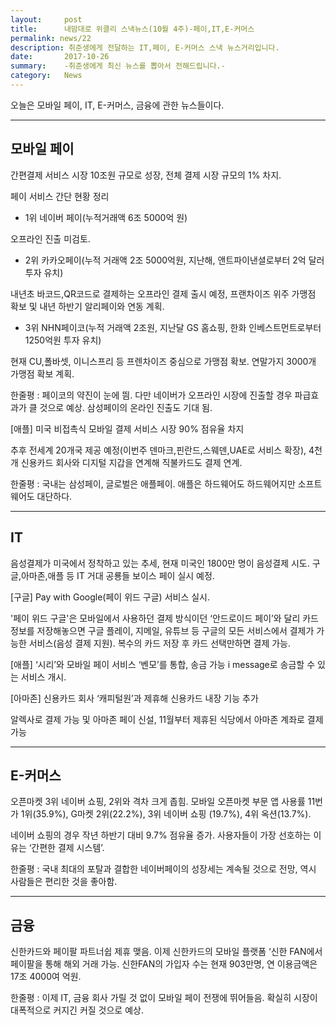 ```yaml
---
layout:     post
title:      내맘대로 위클리 스낵뉴스(10월 4주)-페이,IT,E-커머스
permalink: news/22
description: 취준생에게 전달하는 IT,페이, E-커머스 스낵 뉴스거리입니다.
date:       2017-10-26
summary:    -취준생에게 최신 뉴스를 뽑아서 전해드립니다.-
category: 	News
---
```


오늘은 모바일 페이, IT, E-커머스, 금융에 관한 뉴스들이다.

- - -

## 모바일 페이

간편결제 서비스 시장 10조원 규모로 성장, 전체 결제 시장 규모의 1% 차지.

페이 서비스 간단 현황 정리

* 1위 네이버 페이(누적거래액 6조 5000억 원) 

오프라인 진출 미검토.

* 2위 카카오페이(누적 거래액 2조 5000억원, 지난해, 앤트파이낸셜로부터 2억 달러 투자 유치)

내년초 바코드,QR코드로 결제하는 오프라인 결제 출시 예정, 프랜차이즈 위주 가맹점 확보 및 내년 하반기 알리페이와 연동 계획.

* 3위 NHN페이코(누적 거래액 2조원, 지난달 GS 홈쇼핑, 한화 인베스트먼트로부터 1250억원 투자 유치)

현재 CU,폴바셋, 이니스프리 등 프렌차이즈 중심으로 가맹점 확보. 연말가지 3000개 가맹점 확보 계획.

한줄평 : 페이코의 약진이 눈에 띔. 다만 네이버가 오프라인 시장에 진출할 경우 파급효과가 클 것으로 예상. 삼성페이의 온라인 진출도 기대 됨.

[애플] 미국 비접촉식 모바일 결제 서비스 시장 90% 점유율 차지 

추후 전세계 20개국 제공 예정(이번주 덴마크,핀란드,스웨덴,UAE로 서비스 확장), 4천개 신용카드 회사와 디지털 지갑을 연계해 직불카드도 결제 연계.

한줄평 : 국내는 삼성페이, 글로벌은 애플페이. 애플은 하드웨어도 하드웨어지만 소프트웨어도 대단하다.

- - -

## IT

음성결제가 미국에서 정착하고 있는 추세, 현재 미국인 1800만 명이 음성결제 시도. 
구글,아마존,애플 등 IT 거대 공룡들 보이스 페이 실시 예정.

[구글] Pay with Google(페이 위드 구글) 서비스 실시.

'페이 위드 구글'은 모바일에서 사용하던 결제 방식이던 ‘안드로이드 페이’와 달리 카드 정보를 저장해놓으면 구글 플레이, 지메일, 유튜브 등 구글의 모든 서비스에서 결제가 가능한 서비스(음성 결제 지원). 복수의 카드 저장 후 카드 선택만하면 결제 가능.

[애플] ‘시리’와 모바일 페이 서비스 ‘벤모’를 통합, 송금 가능
i message로 송금할 수 있는 서비스 개시.

[아마존] 신용카드 회사 ‘캐피털원’과 제휴해 신용카드 내장 기능 추가

알렉사로 결제 가능 및 아마존 페이 신설, 11월부터 제휴된 식당에서 아마존 계좌로 결제 가능

- - -

## E-커머스

오픈마켓 3위 네이버 쇼핑, 2위와 격차 크게 좁힘.
모바일 오픈마켓 부문 앱 사용률 11번가 1위(35.9%), G마켓 2위(22.2%), 3위 네이버 쇼핑 (19.7%), 4위 옥션(13.7%).

네이버 쇼핑의 경우 작년 하반기 대비 9.7% 점유율 증가. 사용자들이 가장 선호하는 이유는 ‘간편한 결제 시스템’.

한줄평 : 국내 최대의 포탈과 결합한 네이버페이의 성장세는 계속될 것으로 전망, 역시 사람들은 편리한 것을 좋아함.

- - -

## 금융

신한카드와 페이팔 파트너쉽 제휴 맺음.
이제 신한카드의 모바일 플랫폼 ‘신한 FAN에서 페이팔을 통해 해외 거래 가능.
신한FAN의 가입자 수는 현재 903만명, 연 이용금액은 17조 4000여 억원.

한줄평 : 이제 IT, 금융 회사 가릴 것 없이 모바일 페이 전쟁에 뛰어들음. 확실히 시장이 대폭적으로 커지긴 커질 것으로 예상.
